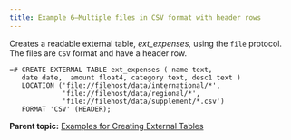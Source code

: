 ```yaml
---
title: Example 6—Multiple files in CSV format with header rows 
---
```


Creates a readable external table, *ext\_expenses,* using the `file` protocol. The files are `CSV` format and have a header row.

```
=# CREATE EXTERNAL TABLE ext_expenses ( name text, 
   date date,  amount float4, category text, desc1 text ) 
   LOCATION ('file://filehost/data/international/*', 
             'file://filehost/data/regional/*',
             'file://filehost/data/supplement/*.csv')
   FORMAT 'CSV' (HEADER);

```

**Parent topic:** [Examples for Creating External Tables](../external/g-creating-external-tables---examples.html)

